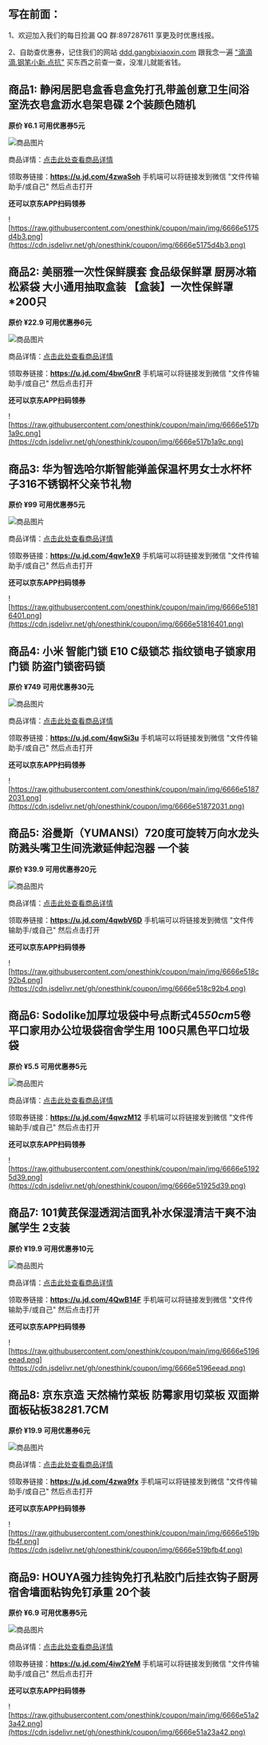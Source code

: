 ## 写在前面：

1、欢迎加入我们的每日捡漏 QQ 群:897287611 享更及时优惠线报。

2、自助查优惠券，记住我们的网站 [ddd.gangbixiaoxin.com](https://ddd.gangbixiaoxin.com) 跟我念一遍 ["滴滴滴.钢笔小新.点抗"](https://ddd.gangbixiaoxin.com) 买东西之前查一查，没准儿就能省钱。

## 商品1: 静闲居肥皂盒香皂盒免打孔带盖创意卫生间浴室洗衣皂盒沥水皂架皂碟 2个装颜色随机

**原价 ¥6.1 可用优惠券5元**

![商品图片](http://img14.360buyimg.com/n1/jfs/t1/128809/1/38984/52879/64e5a8c2Fb9c5ebad/6aceaac4e81dcf87.jpg)

商品详情：[点击此处查看商品详情](https://union-click.jd.com/jdc?e=1003156031&amp;p=JF8BARkJK1olXwQAVV9ZAEkSAF8IGloTWQUFU1pcCEMeB19MRANLAjZbERscSkAJHTdNTwcKBlMdBgABFksWAmkMGFwSWQcCXFdZFxJSXzI4EgcRLXECCwo4eB9TVm1eGy5-FXkEJFJROEonAG4IHFITWgALUW5cWEpHAj8JS1olXQYyFTBaCksRC284GmsVWwYLVV5VCkkXBWYOK1sdWjbV-eaIgvrCi9bchdPC5KHX3eKJlsMnM18LK1sUXAQCUFlcCksnM284GGtLMwdRU1taCBlCbTJBEh1HA1AAOlxbAEkVBmwAK1kUXAQAZG5tc05Ee298XwcWAkVCDFo6cUhCCmxhYzlyM1R6KgkLYygTZRpWfy1OC0NVCm5dOA)

领取券链接：**https://u.jd.com/4zwaSoh** 手机端可以将链接发到微信 "文件传输助手/或自己" 然后点击打开

**还可以京东APP扫码领券**

![https://raw.githubusercontent.com/onesthink/coupon/main/img/6666e5175d4b3.png](https://cdn.jsdelivr.net/gh/onesthink/coupon/img/6666e5175d4b3.png)

## 商品2: 美丽雅一次性保鲜膜套 食品级保鲜罩 厨房冰箱松紧袋 大小通用抽取盒装 【盒装】一次性保鲜罩*200只

**原价 ¥22.9 可用优惠券6元**

![商品图片](http://img14.360buyimg.com/n1/jfs/t1/196074/9/47266/140391/6666d727F82072049/c36bb6200a470a33.jpg)

商品详情：[点击此处查看商品详情](https://union-click.jd.com/jdc?e=1003156031&amp;p=JF8BARkJK1olXwMLU1deCEweBl8IGloRXwUBV19UAU0WBl9MRANLAjZbERscSkAJHTdNTwcKBlMdBgABFksWAmsKGFgWXA8LUl9YFxJSXzI4QRkLJlNcBxo9a0hBYSkIazBvA1oDJFJROEonAG4IHFITWgALUW5cWEpHAj8JS1olXQYyFTBaCUMSB244GmsVWwYLVV5VCkkVBW4PK1sdWjbV-eaIgvrCi9bchdPC5KHX3eKJlsMnM18LK1sUXAQCUFlcCksnM284GGtLMwdRUQlaC08TbTJBEh1HHE9QOlxUCk4QB28KK1kUXAQAZG5ta0xNXjJ1SBlIL3BpXAs_eD5cXC9-WDBpMwR8NSQNfDx_Yhh8STJWWlF0Am5dOA)

领取券链接：**https://u.jd.com/4bwGnrR** 手机端可以将链接发到微信 "文件传输助手/或自己" 然后点击打开

**还可以京东APP扫码领券**

![https://raw.githubusercontent.com/onesthink/coupon/main/img/6666e517b1a9c.png](https://cdn.jsdelivr.net/gh/onesthink/coupon/img/6666e517b1a9c.png)

## 商品3: 华为智选哈尔斯智能弹盖保温杯男女士水杯杯子316不锈钢杯父亲节礼物

**原价 ¥99 可用优惠券5元**

![商品图片](http://img14.360buyimg.com/n1/jfs/t1/208652/2/43228/72097/6662b2b7Fe0efe1dd/8ceafac3ec6e6140.jpg)

商品详情：[点击此处查看商品详情](https://union-click.jd.com/jdc?e=1003156031&amp;p=JF8BASgJK1olXwMEUltYCk8XA18IGloUXA4KUVtfDUsnRzBQRQQlBENHFRxWFlVPRjtUBABAQlRcCEBdCUoWAmcAHl4XWAYdDRsBVXtUaBR_WzkTJmRbDFgaYDFHXCp0SFx1UQoyVW5eCUsQCmkPHVIQbQdSVQ5cWEpHAl8IG2tGM9K-64vUg5y_iLe5o4yU2NGuykKKt9LDi-E4GmsVWwYLVV5VCkkTA2cMK1sdWjbV-eaIgvrCi9bchdPC5KHX3eKJlsMnM18LK1sUXAQCUFlcCksnM284GGtLMwdRU1sJCU8ebTJBEh1HHgVDOlxbAE4VAmoNK1kUXAQAZG5tT0N0Qh9WHiYVWwJUKS0jSx18AQpRcytwMwQEVjUhcR5zVT93TSZLAwFWIG5dOA)

领取券链接：**https://u.jd.com/4qw1eX9** 手机端可以将链接发到微信 "文件传输助手/或自己" 然后点击打开

**还可以京东APP扫码领券**

![https://raw.githubusercontent.com/onesthink/coupon/main/img/6666e51816401.png](https://cdn.jsdelivr.net/gh/onesthink/coupon/img/6666e51816401.png)

## 商品4: 小米 智能门锁 E10 C级锁芯 指纹锁电子锁家用门锁 防盗门锁密码锁

**原价 ¥749 可用优惠券30元**

![商品图片](http://img14.360buyimg.com/n1/jfs/t1/148432/22/35415/116941/6662e260Fdba71d48/b4ca8a042e3f17f2.jpg)

商品详情：[点击此处查看商品详情](https://union-click.jd.com/jdc?e=1003156031&amp;p=JF8BARAJK1olXDYCVV9cDUIRBGsIHFMlGVlaCgFtUQ5SQi0DBUVNGFJeSwUIFxlJX3EIGloUWA8EU1pdD0MIWipURmsVJ1pJCVgJVC4SQx1aawVNBg9hFgwLBEcnAl8LGlsSVAAFUldYOEpHAj8JS1pFXDYCVG4LZksWAm4JGl4VXgQyVW5dDkseAm8AGVkSWgAAZF5VD3vArtfdkerA1b_WytaKsezCitPchdMlbTYBZF5cCUkXB2gJGVslbQYyV24DZkpEBW0LG1kTM1tLXRgPSk1QbW0OElsTXA8KZFxcCUkVM184bhxLJEBBDQtVDE1ueTh-HTpiVA5DBBwNZklkfG5sbz4TVAALMyYcdCwTSl8IKw)

领取券链接：**https://u.jd.com/4qwSi3u** 手机端可以将链接发到微信 "文件传输助手/或自己" 然后点击打开

**还可以京东APP扫码领券**

![https://raw.githubusercontent.com/onesthink/coupon/main/img/6666e51872031.png](https://cdn.jsdelivr.net/gh/onesthink/coupon/img/6666e51872031.png)

## 商品5: 浴曼斯（YUMANSI）720度可旋转万向水龙头防溅头嘴卫生间洗漱延伸起泡器 一个装

**原价 ¥39.9 可用优惠券20元**

![商品图片](http://img14.360buyimg.com/n1/jfs/t1/195670/25/10033/94527/60d483beEc5b60ee9/9e37f48643c40c3a.jpg)

商品详情：[点击此处查看商品详情](https://union-click.jd.com/jdc?e=1003156031&amp;p=JF8BARkJK1olXwMLUl9bDkoeAl8IGloXXgAGUVxfDEsTCl9MRANLAjZbERscSkAJHTdNTwcKBlMdBgABFksWAm0LHV8QXwQGVFpUFxJSXzI4HSFiBHNfTiM9dFF-ZhpYfCcdI3AKAlJROEonAG4IHFITWgALUW5cWEpHAj8JS1olXQYyFTBZAE4fB204GmsVWwYLVV5VCkkeBGYJK1sdWjbV-eaIgvrCi9bchdPC5KHX3eKJlsMnM18LK1sUXAQCUFlcCksnM284GGtLMwdRU1tVCUJFbTJBEh1HGEVfOlxbAEkWA2YOK1kUXAQAZG5tAA1Qdwh7UzNzWHJaAD0LazJHVG11Rx5IMwRqMF0vaRN2XhVaZSIULXALPW5dOA)

领取券链接：**https://u.jd.com/4qwbV6D** 手机端可以将链接发到微信 "文件传输助手/或自己" 然后点击打开

**还可以京东APP扫码领券**

![https://raw.githubusercontent.com/onesthink/coupon/main/img/6666e518c92b4.png](https://cdn.jsdelivr.net/gh/onesthink/coupon/img/6666e518c92b4.png)

## 商品6: Sodolike加厚垃圾袋中号点断式45*50cm*5卷平口家用办公垃圾袋宿舍学生用 100只黑色平口垃圾袋

**原价 ¥5.5 可用优惠券5元**

![商品图片](http://img14.360buyimg.com/n1/jfs/t1/230670/6/19378/137013/66599a13Fca417df7/a9301d08c0a05efc.jpg)

商品详情：[点击此处查看商品详情](https://union-click.jd.com/jdc?e=1003156031&amp;p=JF8BARsJK1olXwMEXVdYAUkXA18IGloTXQMHVVZfDkoSAF9MRANLAjZbERscSkAJHTdNTwcKBlMdBgABFksWAmkIHl4UVQQEVVteFxJSXzI4HDocOGFjUzc4Eh8WWG93BRILJFhDElJROEonAG4IHFITWgALUW5cWEpHAj8JS1olXQYyFTBdCksSCmoLGWsUbQYEVFdcCEMVBm4JHVMlXQ4FZInwsJ6dsrqAoo-L1dG784vUtJ-Ji184K1glXQcDVl5ZD0oVA184G2sWbVhsVQ1aDRsWU25mRhIcG1RGEAgzCk0fAWYNH1MlXwcDVlxtOHtcVzhzQTwXB2QACyBccz9RQxRrSCZPCW9sVgEBTB1lfClBeFNULXN0Mz8_OEsn)

领取券链接：**https://u.jd.com/4qwzM12** 手机端可以将链接发到微信 "文件传输助手/或自己" 然后点击打开

**还可以京东APP扫码领券**

![https://raw.githubusercontent.com/onesthink/coupon/main/img/6666e51925d39.png](https://cdn.jsdelivr.net/gh/onesthink/coupon/img/6666e51925d39.png)

## 商品7: 101黄芪保湿透润洁面乳补水保湿清洁干爽不油腻学生 2支装

**原价 ¥19.9 可用优惠券10元**

![商品图片](http://img14.360buyimg.com/n1/jfs/t1/242661/18/9568/107859/665e893cFf1dacab5/7e421be32d679189.jpg)

商品详情：[点击此处查看商品详情](https://union-click.jd.com/jdc?e=1003156031&amp;p=JF8BARsJK1olXwcBV11aAEwXB18IGlocXg8DUl1VCEoWB19MRANLAjZbERscSkAJHTdNTwcKBlMdBgABFksWAmYLEloTXg4CVV9ZFxJSXzI4ZSVdNnl5MD89UxNicAtpaSNXH2ZpElJROEonAG4IHFITWgALUW5cWEpHAj8JS1olXQYyFTBdC0kWBGYJHmsUbQYEVFdcCEMWC2YAHVglXQ4FZInwsJ6dsrqAoo-L1dG784vUtJ-Ji184K1glXQcDVl5ZD0oVA184G2sWbVhsVQ1aDUIXA21mRhIcGwBcEV4zCk0fA24AHlglXwcDVlxtOHtwBmwPeihUXmVCEDUUAA1URgtucFlMKABsVikrXjxTSiZWRl1GOW9ZFCJYOEsn)

领取券链接：**https://u.jd.com/4QwB14F** 手机端可以将链接发到微信 "文件传输助手/或自己" 然后点击打开

**还可以京东APP扫码领券**

![https://raw.githubusercontent.com/onesthink/coupon/main/img/6666e5196eead.png](https://cdn.jsdelivr.net/gh/onesthink/coupon/img/6666e5196eead.png)

## 商品8: 京东京造 天然楠竹菜板 防霉家用切菜板 双面擀面板砧板38*28*1.7CM

**原价 ¥19.9 可用优惠券6元**

![商品图片](http://img14.360buyimg.com/n1/jfs/t1/230006/23/16359/77035/6659ac0cFd4bb0c77/83d4af3591b70cb3.jpg)

商品详情：[点击此处查看商品详情](https://union-click.jd.com/jdc?e=1003156031&amp;p=JF8BAQ8JK1olXwMLUV9dDkkRC18OGVoTXA4CZBoCUBVIMzZNXhpXVhgcDBsJVFRMVnBaRQcLWwQDUl9VCFRORjNVK1MSXFFqAysBbT91GTABbjBNKHpXJC5RBHsWM2wJG1wcWwEEXVttCRsWU25YGgsUbQYCZAgzCEoWAm4AHFwUXjYDZF5bCEIWA2cKHlgQVA4yVFZaOJy6u7qCqo6d5NKc3Inkr56ev7uWk2slbQUyVF9cCksTBG4KG2slXTYBZAAzCRgRAG0KT1t7AE8LEgwbSR55AWYKHlodVAEyVl9cCkknM196aDxJVGFYChc9AC5fByxubw1QJmJLIiwzCj1uRAgMUgVrPE1JJiheSRttM284)

领取券链接：**https://u.jd.com/4zwa9fx** 手机端可以将链接发到微信 "文件传输助手/或自己" 然后点击打开

**还可以京东APP扫码领券**

![https://raw.githubusercontent.com/onesthink/coupon/main/img/6666e519bfb4f.png](https://cdn.jsdelivr.net/gh/onesthink/coupon/img/6666e519bfb4f.png)

## 商品9: HOUYA强力挂钩免打孔粘胶门后挂衣钩子厨房宿舍墙面粘钩免钉承重 20个装

**原价 ¥6.9 可用优惠券5元**

![商品图片](http://img14.360buyimg.com/n1/jfs/t1/104536/13/41974/49276/66261876F21834a26/62ddacf3c131fca9.jpg)

商品详情：[点击此处查看商品详情](https://union-click.jd.com/jdc?e=1003156031&amp;p=JF8BARsJK1olXwMLVl9VAU8SAl8IGloRXwMGV15UDk0VAF9MRANLAjZbERscSkAJHTdNTwcKBlMdBgABFksWAmsKHl8WXQ8EUlxeFxJSXzI4bCtGNgIGPT0_SUhsQh9ARjpSKgBcElJROEonAG4IHFITWgALUW5cWEpHAj8JS1olXQYyFTBdCUoWCmkIH2sUbQYEVFdcCEMVB24OEl4lXQ4FZInwsJ6dsrqAoo-L1dG784vUtJ-Ji184K1glXQcDVl5ZD0oVA184G2sWbVhsVQ1VCEoVVm1mRhIcG1MAVgIzCkIUBGsKGVIlXwcDVlxtOHtTXGsIHFtVWEJjLA0BYy5BeDdyZBp3Jl1sVgkLfgBQQyleXVlpI3xAPDUqOEsn)

领取券链接：**https://u.jd.com/4iw2YeM** 手机端可以将链接发到微信 "文件传输助手/或自己" 然后点击打开

**还可以京东APP扫码领券**

![https://raw.githubusercontent.com/onesthink/coupon/main/img/6666e51a23a42.png](https://cdn.jsdelivr.net/gh/onesthink/coupon/img/6666e51a23a42.png)

